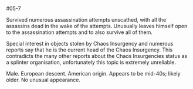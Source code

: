 #05-7

Survived numerous assassination attempts unscathed, with all the assassins dead in the wake of the attempts. Unusually leaves himself open to the assassination attempts and to also survive all of them.

Special interest in objects stolen by Chaos Insurgency and numerous reports say that he is the current head of the Chaos Insurgency. This contradicts the many other reports about the Chaos Insurgencies status as a splinter organisation, unfortunately this topic is extremely unreliable.

Male. European descent. American origin. Appears to be mid-40s; likely older. No unusual appearance.
